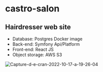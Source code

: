 # castro-salon

## Hairdresser web site 
* Database: Postgres Docker image
* Back-end: Symfony Api/Platform
* Front-end: React JS 
* Object storage: AWS S3

<img src="https://i.ibb.co/THGtndZ/Capture-d-e-cran-2022-10-17-a-19-26-04.png" alt="Capture-d-e-cran-2022-10-17-a-19-26-04" border="0"></a><br /><a target='_blank' href='https://fr.imgbb.com/'>
